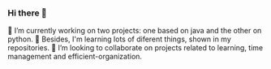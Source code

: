### Hi there 👋

 🔭 I’m currently working on two projects: one based on java and the other on python.
 🌱 Besides, I'm learning lots of diferent things, shown in my repositories.
 👯 I’m looking to collaborate on projects related to learning, time management and efficient-organization.


<!--
**ornellaolivastri/ornellaolivastri** is a ✨ _special_ ✨ repository because its `README.md` (this file) appears on your GitHub profile.

-->

